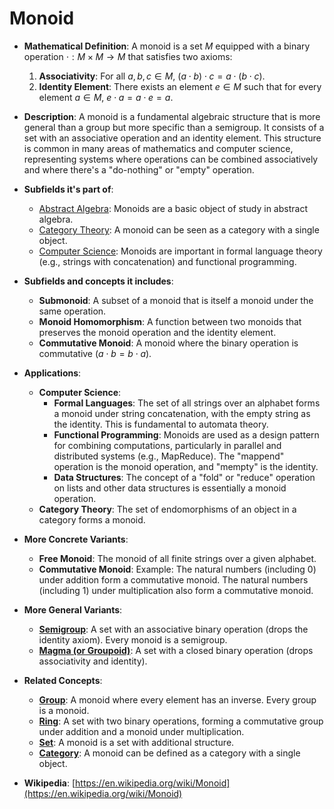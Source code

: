 # Monoid

- **Mathematical Definition**: A monoid is a set $M$ equipped with a binary operation $\cdot: M \times M \to M$ that satisfies two axioms:
    1.  **Associativity**: For all $a, b, c \in M$, $(a \cdot b) \cdot c = a \cdot (b \cdot c)$.
    2.  **Identity Element**: There exists an element $e \in M$ such that for every element $a \in M$, $e \cdot a = a \cdot e = a$.

- **Description**: A monoid is a fundamental algebraic structure that is more general than a group but more specific than a semigroup. It consists of a set with an associative operation and an identity element. This structure is common in many areas of mathematics and computer science, representing systems where operations can be combined associatively and where there's a "do-nothing" or "empty" operation.

- **Subfields it's part of**:
    - [Abstract Algebra](https://en.wikipedia.org/wiki/Abstract_algebra): Monoids are a basic object of study in abstract algebra.
    - [Category Theory](https://en.wikipedia.org/wiki/Category_theory): A monoid can be seen as a category with a single object.
    - [Computer Science](https://en.wikipedia.org/wiki/Computer_science): Monoids are important in formal language theory (e.g., strings with concatenation) and functional programming.

- **Subfields and concepts it includes**:
    - **Submonoid**: A subset of a monoid that is itself a monoid under the same operation.
    - **Monoid Homomorphism**: A function between two monoids that preserves the monoid operation and the identity element.
    - **Commutative Monoid**: A monoid where the binary operation is commutative ($a \cdot b = b \cdot a$).

- **Applications**:
    - **Computer Science**:
        - **Formal Languages**: The set of all strings over an alphabet forms a monoid under string concatenation, with the empty string as the identity. This is fundamental to automata theory.
        - **Functional Programming**: Monoids are used as a design pattern for combining computations, particularly in parallel and distributed systems (e.g., MapReduce). The "mappend" operation is the monoid operation, and "mempty" is the identity.
        - **Data Structures**: The concept of a "fold" or "reduce" operation on lists and other data structures is essentially a monoid operation.
    - **Category Theory**: The set of endomorphisms of an object in a category forms a monoid.

- **More Concrete Variants**:
    - **Free Monoid**: The monoid of all finite strings over a given alphabet.
    - **Commutative Monoid**: Example: The natural numbers (including 0) under addition form a commutative monoid. The natural numbers (including 1) under multiplication also form a commutative monoid.

- **More General Variants**:
    - **[Semigroup](./semigroup.md)**: A set with an associative binary operation (drops the identity axiom). Every monoid is a semigroup.
    - **[Magma (or Groupoid)](./magma.md)**: A set with a closed binary operation (drops associativity and identity).

- **Related Concepts**:
    - **[Group](./group.md)**: A monoid where every element has an inverse. Every group is a monoid.
    - **[Ring](./ring.md)**: A set with two binary operations, forming a commutative group under addition and a monoid under multiplication.
    - **[Set](../../foundations_of_mathematics/set_theory/set.md)**: A monoid is a set with additional structure.
    - **[Category](../../foundations_of_mathematics/category_theory/category.md)**: A monoid can be defined as a category with a single object.

- **Wikipedia**: [https://en.wikipedia.org/wiki/Monoid](https://en.wikipedia.org/wiki/Monoid)
